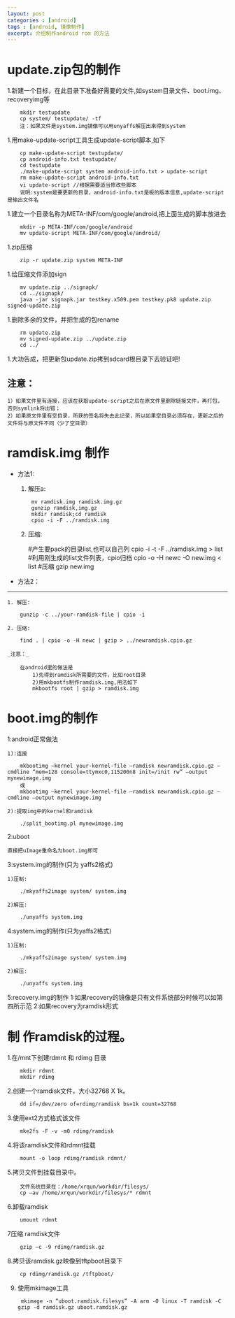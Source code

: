 ```yaml
---
layout: post
categories : [android]
tags : [android, 镜像制作]
excerpt: 介绍制作android rom 的方法
---
```



update.zip包的制作
======

1.新建一个目标，在此目录下准备好需要的文件,如system目录文件、boot.img、recoveryimg等

        mkdir testupdate
        cp system/ testupdate/ -tf
        注：如果文件是system.img镜像可以用unyaffs解压出来得到system

1.用make-update-script工具生成update-script脚本,如下

        cp make-update-script testupdate/
        cp android-info.txt testupdate/
        cd testupdate
        ./make-update-script system android-info.txt > update-script
        rm make-update-script android-info.txt
        vi update-script //根据需要适当修改些脚本
        说明:system是要更新的目录，android-info.txt是板的版本信息,update-script是输出文件名

1.建立一个目录名称为META-INF/com/google/android,把上面生成的脚本放进去

        mkdir -p META-INF/com/google/android
        mv update-script META-INF/com/google/android/

1.zip压缩

        zip -r update.zip system META-INF

1.给压缩文件添加sign

        mv update.zip ../signapk/
        cd ../signapk/
        java -jar signapk.jar testkey.x509.pem testkey.pk8 update.zip signed-update.zip

1.删除多余的文件，并把生成的包rename

        rm update.zip
        mv signed-update.zip ../update.zip
        cd ../

1.大功告成，把更新包update.zip拷到sdcard根目录下去验证吧!

注意：
------

    1）如果文件里有连接，应该在获取update-script之后在原文件里删除链接文件，再打包，否则symlink将出错；
    2）如果原文件里有空目录，所获的签名将失去此记录，所以如果空目录必须存在，更新之后的文件将与原文件不同（少了空目录）

ramdisk.img 制作
======

* 方法1:

    1. 解压a:

            mv ramdisk.img ramdisk.img.gz
            gunzip ramdisk,img.gz
            mkdir ramdisk;cd ramdisk
            cpio -i -F ../ramdisk.img

    2. 压缩:

        #产生要pack的目录list,也可以自己列
        cpio -i -t -F ../ramdisk.img > list
        #利用刚生成的list文件列表，cpio归档
        cpio -o -H newc -O new.img < list
        #压缩
        gzip new.img

* 方法2：
------

    1. 解压:

        gunzip -c ../your-ramdisk-file | cpio -i

    2. 压缩:

        find . | cpio -o -H newc | gzip > ../newramdisk.cpio.gz

    _注意：_

        在android里的做法是
            1)先得到ramdisk所需要的文件，比如root目录
            2)用mkbootfs制作ramdisk.img,用法如下
            mkbootfs root | gzip > ramdisk.img

boot.img的制作
======
1:android正常做法

    1):连接

        mkbootimg –kernel your-kernel-file –ramdisk newramdisk.cpio.gz –cmdline “mem=128 console=ttymxc0,115200n8 init=/init rw” –output mynewimage.img
        或
        mkbootimg –kernel your-kernel-file –ramdisk newramdisk.cpio.gz –cmdline –output mynewimage.img

    2):提取img中的kernel和ramdisk

        ./split_bootimg.pl mynewimage.img

2:uboot

    直接把uImage重命名为boot.img即可

3:system.img的制作(只为 yaffs2格式)

    1)压制:

        ./mkyaffs2image system/ system.img

    2)解压:

        ./unyaffs system.img

4:system.img的制作(只为yaffs2格式)

    1)压制:

        ./mkyaffs2image system/ system.img

    2)解压:

        ./unyaffs system.img

5:recovery.img的制作
    1:如果recovery的镜像是只有文件系统部分时候可以如第四所示范
    2:如果recovery为ramdisk形式

制 作ramdisk的过程。
======
1.在/mnt下创建rdmnt 和 rdimg 目录

        mkdir rdmnt
        mkdir rdimg

2.创建一个ramdisk文件，大小32768 X 1k。

        dd if=/dev/zero of=rdimg/ramdisk bs=1k count=32768

3.使用ext2方式格式该文件

        mke2fs -F -v -m0 rdimg/ramdisk

4.将该ramdisk文件和rdmnt挂载

        mount -o loop rdimg/ramdisk rdmnt/

5.拷贝文件到挂载目录中。

        文件系统目录在：/home/xrqun/workdir/filesys/
        cp –av /home/xrqun/workdir/filesys/* rdmnt

6.卸载ramdisk

        umount rdmnt

7压缩 ramdisk文件

        gzip –c -9 rdimg/ramdisk.gz

8.拷贝该ramdisk.gz映像到tftpboot目录下

        cp rdimg/ramdisk.gz /tftpboot/

9. 使用mkimage工具

        mkimage -n “uboot.ramdisk.filesys” -A arm -O linux -T ramdisk -C gzip -d ramdisk.gz uboot.ramdisk.gz
